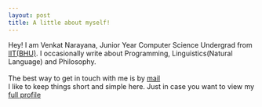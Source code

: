 ```yaml
---
layout: post
title: A little about myself!
---
```


Hey! I am Venkat Narayana, Junior Year Computer Science Undergrad from [IIT(BHU)](https://iitbhu.ac.in). I occasionally write about Programming, Linguistics(Natural Language) and Philosophy.
<br><br>
The best way to get in touch with me is by [mail](mailto:narayana.svenkat.cse17@iitbhu.ac.in)  
I like to keep things short and simple here. Just in case you want to view my [full profile](https://www.linkedin.com/in/narayanasvenkat)


